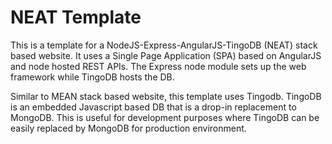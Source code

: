 # NEAT Template

This is a template for a NodeJS-Express-AngularJS-TingoDB (NEAT) stack based website. It uses a Single Page Application (SPA) based on AngularJS and node hosted REST APIs. The Express node module sets up the web framework while TingoDB hosts the DB.

Similar to MEAN stack based website, this template uses Tingodb. TingoDB is an embedded Javascript based DB that is a drop-in replacement to MongoDB. This is useful for development purposes where TingoDB can be easily replaced by MongoDB for production environment.